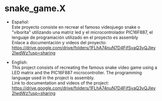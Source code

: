 # snake_game.X
* Español: <br>
Este proyecto consiste en recrear el famoso videojuego snake o "viborita" utilizando una matriz led y el microcontrolador PIC16F887, el lenguaje de programación utilizado en el proyecto es assembly
<br> Enlace a documentación y videos del proyecto: https://drive.google.com/drive/folders/1FLhA74nuN7D4FifSvaQ3yQJIey2IwdWz?usp=sharing

* English:<br>
This project consists of recreating the famous snake video game using a LED matrix and the PIC16F887 microcontroller. The programming language used in the project is assembly.
<br> Link to documentation and videos of the project: https://drive.google.com/drive/folders/1FLhA74nuN7D4FifSvaQ3yQJIey2IwdWz?usp=sharing
